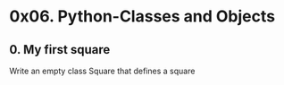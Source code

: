 # 0x06. Python-Classes and Objects

## 0. My first square
Write an empty class Square that defines a square

